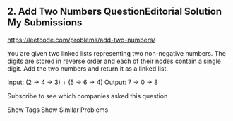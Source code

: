 ## 2. Add Two Numbers QuestionEditorial Solution My Submissions

https://leetcode.com/problems/add-two-numbers/

You are given two linked lists representing two non-negative numbers. The digits are stored in reverse order and each of their nodes contain a single digit. Add the two numbers and return it as a linked list.

Input: (2 -> 4 -> 3) + (5 -> 6 -> 4)
Output: 7 -> 0 -> 8

Subscribe to see which companies asked this question

Show Tags
Show Similar Problems
